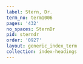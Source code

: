 ```yaml
---
label: Stern, Dr.
term_no: term1006
pages: '432'
no_spaces: SternDr
pid: sterndr
order: '0927'
layout: generic_index_term
collection: index-headings
---
```

